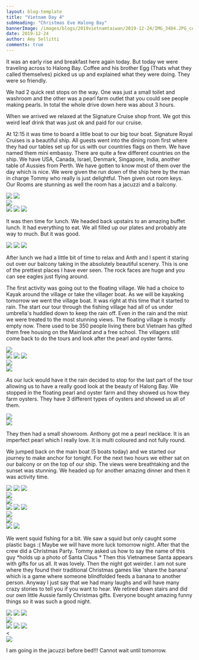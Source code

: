 ```yaml
---
layout: blog-template
title: "Vietnam Day 4"
subHeading: "Christmas Eve Halong Bay"
bannerImage: /images/blogs/2019vietnamtaiwan/2019-12-24/IMG_3484.JPG_compressed.JPEG
date: 2019-12-24
author: Amy Sellitti
comments: true
---
```


It was an early rise and breakfast here again today. But today we were traveling across to Halong Bay. Coffee and his brother Egg (Thats what they called themselves) picked us up and explained what they were doing. They were so friendly. 

We had 2 quick rest stops on the way. One was just a small toilet and washroom and the other was a pearl farm outlet that you could see people making pearls. In total the whole drive down here was about 3 hours.  

When we arrived we relaxed at the Signature Cruise shop front. We got this weird leaf drink that was just ok and paid for our cruise. 

At 12:15 it was time to board a little boat to our big tour boat. Signature Royal Cruises is a beautiful ship.  All guests went into the dining room first where they had our tables set up for us with our countries flags on them. We have named them mini embassy. There are quite a few different countries on the ship. We have USA, Canada, Israel, Denmark, Singapore, India, another table of Aussies from Perth. We have gotten to know most of them over the day which is nice. We were given the run down of the ship here by the man in charge Tommy who really is just delightful.  Then given out room keys. Our Rooms are stunning as well the room has a jacuzzi and a balcony.

<div class="grid-2c">
  <img src="/images/blogs/2019vietnamtaiwan/2019-12-24/20191224_120425.jpg_compressed.JPEG"/>
  <img src="/images/blogs/2019vietnamtaiwan/2019-12-24/IMG_20191224_122613.jpg_compressed.JPEG"/>
</div>
<div class="center-image"><img src="/images/blogs/2019vietnamtaiwan/2019-12-24/IMG_20191224_125525.jpg_compressed.JPEG" /></div>
<div class="grid-2w-1l">
  <img src="/images/blogs/2019vietnamtaiwan/2019-12-24/20191224_125302.jpg_compressed.JPEG"/>
  <img src="/images/blogs/2019vietnamtaiwan/2019-12-24/20191224174538_IMG_3387.jpg_compressed.JPEG"/>
  <img src="/images/blogs/2019vietnamtaiwan/2019-12-24/IMG_3375.JPG_compressed.JPEG"/>
</div>

It was then time for lunch. We headed back upstairs to an amazing buffet lunch. It had everything to eat. We all filled up our plates and probably ate way to much. But it was good.

<div class="grid-2w-1l">
  <img src="/images/blogs/2019vietnamtaiwan/2019-12-24/20191224_123605.jpg_compressed.JPEG"/>
  <img src="/images/blogs/2019vietnamtaiwan/2019-12-24/20191224_123639.jpg_compressed.JPEG"/>
  <img src="/images/blogs/2019vietnamtaiwan/2019-12-24/IMG_20191224_130840.jpg_compressed.JPEG"/>
</div>

After lunch we had a little bit of time to relax and Anth and I spent it staring out over our balcony taking in the absolutely beautiful scenery. This is one of the prettiest places I have ever seen. The rock faces are huge and you can see eagles just flying around. 

The first activity was going out to the floating village. We had a choice to Kayak around the village or take the villager boat. As we will be kayaking tomorrow we went the village boat. It was right at this time that it started to rain. The start our tour through the fishing village had all of us under umbrella's huddled down to keep the rain off. Even in the rain and the mist we were treated to the most stunning views. The floating village is mostly empty now. There used to be 350 people living there but Vietnam has gifted them free housing on the Mainland and a free school. The villagers still come back to do the tours and look after the pearl and oyster farms. 

<div class="center-image"><img src="/images/blogs/2019vietnamtaiwan/2019-12-24/20191224181046_IMG_3400.jpg_compressed.JPEG" /></div>
<div class="grid-3c">
  <img src="/images/blogs/2019vietnamtaiwan/2019-12-24/20191224_152933.jpg_compressed.JPEG"/> 
  <img src="/images/blogs/2019vietnamtaiwan/2019-12-24/20191224190316_IMG_3460.jpg_compressed.JPEG"/>
  <img src="/images/blogs/2019vietnamtaiwan/2019-12-24/20191224190024_IMG_3447.jpg_compressed.JPEG"/>
</div>
<div class="center-image"><img src="/images/blogs/2019vietnamtaiwan/2019-12-24/20191224_154025.jpg_compressed.JPEG" /></div>
<div class="center-image"><img src="/images/blogs/2019vietnamtaiwan/2019-12-24/20191224190058_IMG_3454~2.jpg_compressed.JPEG" /></div>

As our luck would have it the rain decided to stop for the last part of the tour allowing us to have a really good look at the beauty of Halong Bay. We stopped in the floating pearl and oyster farm and they showed us how they farm oysters. They have 3 different types of oysters and showed us all of them. 

<div class="center-image"><img src="/images/blogs/2019vietnamtaiwan/2019-12-24/20191224191841_IMG_3474.jpg_compressed.JPEG" /></div>
<div class="center-image"><img src="/images/blogs/2019vietnamtaiwan/2019-12-24/IMG_3467.JPG_compressed.JPEGo" /></div>

They then had a small showroom. Anthony got me a pearl necklace. It is an imperfect pearl which I really love. It is multi coloured and not fully round. 

We jumped back on the main boat (5 boats today) and we started our journey to make anchor for tonight. For the next two hours we either sat on our balcony or on the top of our ship. The views were breathtaking and the sunset was stunning. We headed up for another amazing dinner and then it was activity time.

<div class="grid-1l-2w">
  <img src="/images/blogs/2019vietnamtaiwan/2019-12-24/IMG_3507.JPG_compressed.JPEG"/>
  <img src="/images/blogs/2019vietnamtaiwan/2019-12-24/20191224194054_IMG_3489.jpg_compressed.JPEG"/>
  <img src="/images/blogs/2019vietnamtaiwan/2019-12-24/IMG_3484.JPG_compressed.JPEG"/>
</div>
<div class="center-image"><img src="/images/blogs/2019vietnamtaiwan/2019-12-24/20191224194438_IMG_3513~2.jpg_compressed.JPEG" /></div>
<div class="center-image"><img src="/images/blogs/2019vietnamtaiwan/2019-12-24/IMG_3533.JPG_compressed.JPEG" /></div>
<div class="grid-3c">
  <img src="/images/blogs/2019vietnamtaiwan/2019-12-24/20191224200718_IMG_3552.jpg_compressed.JPEG"/>
  <img src="/images/blogs/2019vietnamtaiwan/2019-12-24/20191224195817_IMG_3542.jpg_compressed.JPEG"/>
  <img src="/images/blogs/2019vietnamtaiwan/2019-12-24/20191224194438_IMG_3513~2.jpg_compressed.JPEG"/>
</div>
<div class="center-image"><img src="/images/blogs/2019vietnamtaiwan/2019-12-24/20191224201616_IMG_3559~2.jpg_compressed.JPEG" /></div>
<div class="center-image"><img src="/images/blogs/2019vietnamtaiwan/2019-12-24/IMG_3504.JPG_compressed.JPEG" /></div>
<div class="grid-2c">
  <img src="/images/blogs/2019vietnamtaiwan/2019-12-24/20191224_191609.jpg_compressed.JPEG"/>
  <img src="/images/blogs/2019vietnamtaiwan/2019-12-24/20191224_191613.jpg_compressed.JPEG"/>
</div>

We went squid fishing for a bit. We saw a squid but only caught some plastic bags :( Maybe we will have more luck tomorrow night. After that the crew did a Christmas Party. Tommy asked us how to say the name of this guy *holds up a photo of Santa Claus * Then this Vietnamese Santa appears with gifts for us all. It was lovely. Then the night got weirder. I am not sure where they found their traditional Christmas games like 'share the banana' which is a game where someone blindfolded feeds a banana to another person. Anyway I just say that we had many laughs and will have many crazy stories to tell you if you want to hear. We retired down stairs and did our own little Aussie family Christmas gifts. Everyone bought amazing funny things so it was such a good night.

<div class="grid-1l-2w">
  <img src="/images/blogs/2019vietnamtaiwan/2019-12-24/IMG_20191224_212203.jpg_compressed.JPEG"/>
  <img src="/images/blogs/2019vietnamtaiwan/2019-12-24/20191224_205348.jpg_compressed.JPEG"/>
  <img src="/images/blogs/2019vietnamtaiwan/2019-12-24/20191224_210433.jpg_compressed.JPEG"/>
</div>
<div class="center-image"><img src="/images/blogs/2019vietnamtaiwan/2019-12-24/20191224_220430.jpg_compressed.JPEG" /></div>
<div class="grid-3c">
  <img src="/images/blogs/2019vietnamtaiwan/2019-12-24/20191224_222126.jpg_compressed.JPEG"/>
  <img src="/images/blogs/2019vietnamtaiwan/2019-12-24/IMG_20191224_174243.jpg_compressed.JPEG"/>
  <img src="/images/blogs/2019vietnamtaiwan/2019-12-24/IMG_20191224_215050.jpg_compressed.JPEG"/>
</div>
<<div class="center-image"><img src="/images/blogs/2019vietnamtaiwan/2019-12-24/20191224_230439.jpg_compressed.JPEG" /></div>

I am going in the jacuzzi before bed!!! Cannot wait until tomorrow. 
